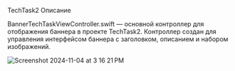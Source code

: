 TechTask2
Описание

BannerTechTaskViewController.swift — основной контроллер для отображения баннера в проекте TechTask2. 
Контроллер создан для управления интерфейсом баннера с заголовком, описанием и набором изображений. 



![Screenshot 2024-11-04 at 3 16 21 PM](https://github.com/user-attachments/assets/eb7af89c-be61-482c-930b-dcd650851d60)
